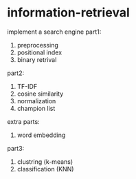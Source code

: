# information-retrieval
implement a search engine
part1:
  1. preprocessing 
  2. positional index
  3. binary retrival

part2:
  1. TF-IDF
  2. cosine similarity
  3. normalization
  4. champion list
  
  extra parts:
  1. word embedding

part3:
  1. clustring (k-means)
  2. classification (KNN)
